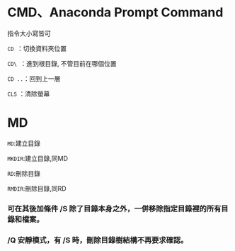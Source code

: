 CMD、Anaconda Prompt Command
============================
指令大小寫皆可

`CD `：切換資料夾位置

`CD\ `：進到根目錄, 不管目前在哪個位置

`CD ..`：回到上一層

`CLS` ：清除螢幕

MD
===
`MD`:建立目錄

`MKDIR`:建立目錄,同MD

`RD`:刪除目錄

`RMDIR`:刪除目錄,同RD 

### 可在其後加條件   /S      除了目錄本身之外，一併移除指定目錄裡的所有目錄和檔案。
###                /Q      安靜模式，有 /S 時，刪除目錄樹結構不再要求確認。
